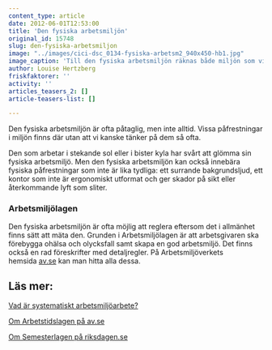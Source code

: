 ```yaml
---
content_type: article
date: 2012-06-01T12:53:00
title: 'Den fysiska arbetsmiljön'
original_id: 15748
slug: den-fysiska-arbetsmiljon
image: "../images/cici-dsc_0134-fysiska-arbetsm2_940x450-hb1.jpg"
image_caption: 'Till den fysiska arbetsmiljön räknas både miljön som vi arbetar i och fysiska påfrestningar som tunga lyft.'
author: Louise Hertzberg
friskfaktorer: ''
activity: ''
articles_teasers_2: []
article-teasers-list: []

---
```


Den fysiska arbetsmiljön är ofta påtaglig, men inte alltid. Vissa påfrestningar i miljön finns där utan att vi kanske tänker på dem så ofta.

Den som arbetar i stekande sol eller i bister kyla har svårt att glömma sin fysiska arbetsmiljö. Men den fysiska arbetsmiljön kan också innebära fysiska påfrestningar som inte är lika tydliga: ett surrande bakgrundsljud, ett kontor som inte är ergonomiskt utformat och ger skador på sikt eller återkommande lyft som sliter.

### Arbetsmiljölagen

Den fysiska arbetsmiljön är ofta möjlig att reglera eftersom det i allmänhet finns sätt att mäta den. Grunden i Arbetsmiljölagen är att arbetsgivaren ska förebygga ohälsa och olycksfall samt skapa en god arbetsmiljö. Det finns också en rad föreskrifter med detaljregler. På Arbetsmiljöverkets hemsida [av.se](https://www.av.se/arbetsmiljoarbete-och-inspektioner/publikationer/foreskrifter/ "av.se") kan man hitta alla dessa.

Läs mer:
--------

[Vad är systematiskt arbetsmiljöarbete?](https://www.suntarbetsliv.se/artiklar/systematiskt-arbetsmiljoarbete/vad-ar-systematiskt-arbetsmiljoarbete/ "Vad är systematiskt arbetsmiljöarbete?")

[Om Arbetstidslagen på av.se](https://www.av.se/arbetsmiljoarbete-och-inspektioner/lagar-och-regler-om-arbetsmiljo/arbetstidslagen/ "Om Arbetstidslagen på av.se")

[Om Semesterlagen på riksdagen.se](http://www.riksdagen.se/sv/Dokument-Lagar/Lagar/Svenskforfattningssamling/Semesterlag-1977480_sfs-1977-480/ "Om Semesterlagen på riksdagen.se")

